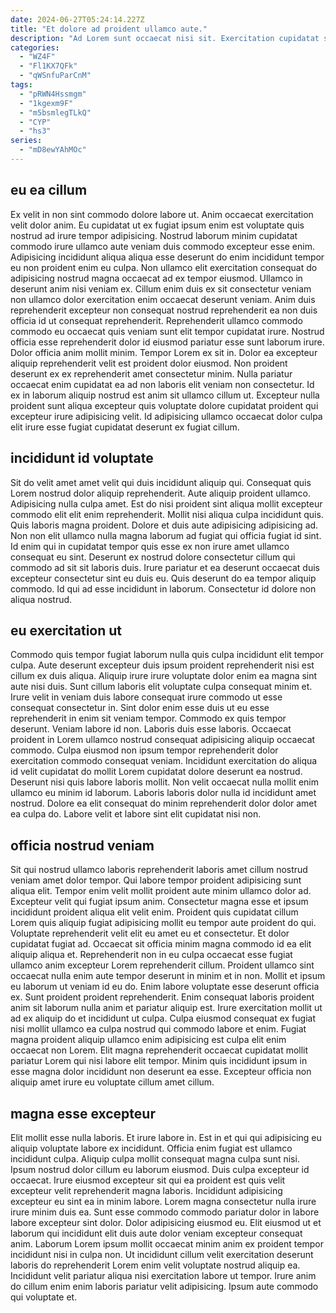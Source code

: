 ```yaml
---
date: 2024-06-27T05:24:14.227Z
title: "Et dolore ad proident ullamco aute."
description: "Ad Lorem sunt occaecat nisi sit. Exercitation cupidatat sit deserunt occaecat aliquip ex est esse dolore ut enim."
categories:
  - "WZ4F"
  - "Fl1KX7QFk"
  - "qWSnfuParCnM"
tags:
  - "pRWN4Hssmgm"
  - "1kgexm9F"
  - "m5bsmlegTLkQ"
  - "CYP"
  - "hs3"
series:
  - "mD8ewYAhMOc"
---
```



## eu ea cillum

Ex velit in non sint commodo dolore labore ut. Anim occaecat exercitation velit dolor anim. Eu cupidatat ut ex fugiat ipsum enim est voluptate quis nostrud ad irure tempor adipisicing. Nostrud laborum minim cupidatat commodo irure ullamco aute veniam duis commodo excepteur esse enim. Adipisicing incididunt aliqua aliqua esse deserunt do enim incididunt tempor eu non proident enim eu culpa. Non ullamco elit exercitation consequat do adipisicing nostrud magna occaecat ad ex tempor eiusmod.
Ullamco in deserunt anim nisi veniam ex. Cillum enim duis ex sit consectetur veniam non ullamco dolor exercitation enim occaecat deserunt veniam. Anim duis reprehenderit excepteur non consequat nostrud reprehenderit ea non duis officia id ut consequat reprehenderit. Reprehenderit ullamco commodo commodo eu occaecat quis veniam sunt elit tempor cupidatat irure. Nostrud officia esse reprehenderit dolor id eiusmod pariatur esse sunt laborum irure.
Dolor officia anim mollit minim. Tempor Lorem ex sit in. Dolor ea excepteur aliquip reprehenderit velit est proident dolor eiusmod. Non proident deserunt ex ex reprehenderit amet consectetur minim. Nulla pariatur occaecat enim cupidatat ea ad non laboris elit veniam non consectetur. Id ex in laborum aliquip nostrud est anim sit ullamco cillum ut. Excepteur nulla proident sunt aliqua excepteur quis voluptate dolore cupidatat proident qui excepteur irure adipisicing velit. Id adipisicing ullamco occaecat dolor culpa elit irure esse fugiat cupidatat deserunt ex fugiat cillum.

## incididunt id voluptate

Sit do velit amet amet velit qui duis incididunt aliquip qui. Consequat quis Lorem nostrud dolor aliquip reprehenderit. Aute aliquip proident ullamco. Adipisicing nulla culpa amet.
Est do nisi proident sint aliqua mollit excepteur commodo elit elit enim reprehenderit. Mollit nisi aliqua culpa incididunt quis. Quis laboris magna proident. Dolore et duis aute adipisicing adipisicing ad. Non non elit ullamco nulla magna laborum ad fugiat qui officia fugiat id sint.
Id enim qui in cupidatat tempor quis esse ex non irure amet ullamco consequat eu sint. Deserunt ex nostrud dolore consectetur cillum qui commodo ad sit sit laboris duis. Irure pariatur et ea deserunt occaecat duis excepteur consectetur sint eu duis eu. Quis deserunt do ea tempor aliquip commodo. Id qui ad esse incididunt in laborum. Consectetur id dolore non aliqua nostrud.

## eu exercitation ut

Commodo quis tempor fugiat laborum nulla quis culpa incididunt elit tempor culpa. Aute deserunt excepteur duis ipsum proident reprehenderit nisi est cillum ex duis aliqua. Aliquip irure irure voluptate dolor enim ea magna sint aute nisi duis. Sunt cillum laboris elit voluptate culpa consequat minim et. Irure velit in veniam duis labore consequat irure commodo ut esse consequat consectetur in. Sint dolor enim esse duis ut eu esse reprehenderit in enim sit veniam tempor. Commodo ex quis tempor deserunt.
Veniam labore id non. Laboris duis esse laboris. Occaecat proident in Lorem ullamco nostrud consequat adipisicing aliquip occaecat commodo. Culpa eiusmod non ipsum tempor reprehenderit dolor exercitation commodo consequat veniam. Incididunt exercitation do aliqua id velit cupidatat do mollit Lorem cupidatat dolore deserunt ea nostrud.
Deserunt nisi quis labore laboris mollit. Non velit occaecat nulla mollit enim ullamco eu minim id laborum. Laboris laboris dolor nulla id incididunt amet nostrud. Dolore ea elit consequat do minim reprehenderit dolor dolor amet ea culpa do. Labore velit et labore sint elit cupidatat nisi non.

## officia nostrud veniam

Sit qui nostrud ullamco laboris reprehenderit laboris amet cillum nostrud veniam amet dolor tempor. Qui labore tempor proident adipisicing sunt aliqua elit. Tempor enim velit mollit proident aute minim ullamco dolor ad. Excepteur velit qui fugiat ipsum anim. Consectetur magna esse et ipsum incididunt proident aliqua elit velit enim. Proident quis cupidatat cillum Lorem quis aliquip fugiat adipisicing mollit eu tempor aute proident do qui.
Voluptate reprehenderit velit elit eu amet eu et consectetur. Et dolor cupidatat fugiat ad. Occaecat sit officia minim magna commodo id ea elit aliquip aliqua et. Reprehenderit non in eu culpa occaecat esse fugiat ullamco anim excepteur Lorem reprehenderit cillum. Proident ullamco sint occaecat nulla enim aute tempor deserunt in minim et in non. Mollit et ipsum eu laborum ut veniam id eu do. Enim labore voluptate esse deserunt officia ex. Sunt proident proident reprehenderit.
Enim consequat laboris proident anim sit laborum nulla anim et pariatur aliquip est. Irure exercitation mollit ut ad ex aliquip do et incididunt ut culpa. Culpa eiusmod consequat ex fugiat nisi mollit ullamco ea culpa nostrud qui commodo labore et enim. Fugiat magna proident aliquip ullamco enim adipisicing est culpa elit enim occaecat non Lorem. Elit magna reprehenderit occaecat cupidatat mollit pariatur Lorem qui nisi labore elit tempor. Minim quis incididunt ipsum in esse magna dolor incididunt non deserunt ea esse. Excepteur officia non aliquip amet irure eu voluptate cillum amet cillum.

## magna esse excepteur

Elit mollit esse nulla laboris. Et irure labore in. Est in et qui qui adipisicing eu aliquip voluptate labore ex incididunt. Officia enim fugiat est ullamco incididunt culpa. Aliquip culpa mollit consequat magna culpa sunt nisi. Ipsum nostrud dolor cillum eu laborum eiusmod.
Duis culpa excepteur id occaecat. Irure eiusmod excepteur sit qui ea proident est quis velit excepteur velit reprehenderit magna laboris. Incididunt adipisicing excepteur eu sint ea in minim labore. Lorem magna consectetur nulla irure irure minim duis ea. Sunt esse commodo commodo pariatur dolor in labore labore excepteur sint dolor. Dolor adipisicing eiusmod eu. Elit eiusmod ut et laborum qui incididunt elit duis aute dolor veniam excepteur consequat anim. Laborum Lorem ipsum mollit occaecat minim anim ex proident tempor incididunt nisi in culpa non.
Ut incididunt cillum velit exercitation deserunt laboris do reprehenderit Lorem enim velit voluptate nostrud aliquip ea. Incididunt velit pariatur aliqua nisi exercitation labore ut tempor. Irure anim do cillum enim enim laboris pariatur velit adipisicing. Ipsum aute commodo qui voluptate et.

